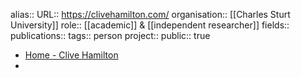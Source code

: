 alias::
URL:: https://clivehamilton.com/
organisation:: [[Charles Sturt University]] 
role:: [[academic]] & [[independent researcher]] 
fields::
publications:: 
tags:: person
project::
public:: true

- [Home - Clive Hamilton](https://clivehamilton.com/)
-